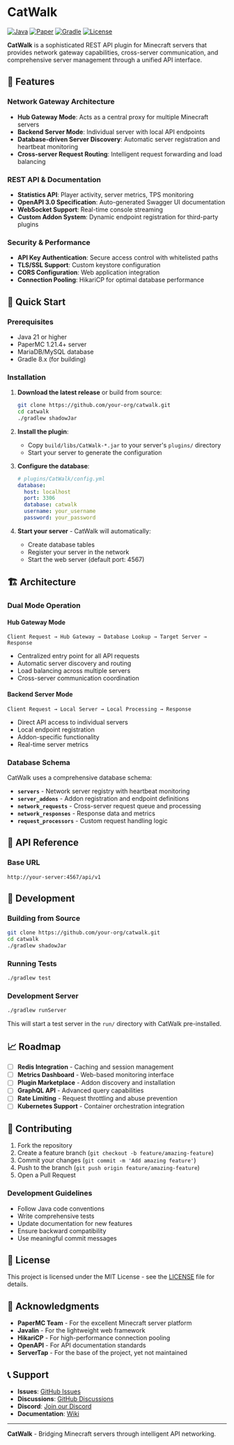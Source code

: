 # CatWalk

[![Java](https://img.shields.io/badge/Java-21-orange.svg)](https://www.oracle.com/java/)
[![Paper](https://img.shields.io/badge/Paper-1.21.4-blue.svg)](https://papermc.io/)
[![Gradle](https://img.shields.io/badge/Gradle-8.x-green.svg)](https://gradle.org/)
[![License](https://img.shields.io/badge/License-MIT-yellow.svg)](LICENSE)

**CatWalk** is a sophisticated REST API plugin for Minecraft servers that provides network gateway capabilities, cross-server communication, and comprehensive server management through a unified API interface.

## 🌟 Features

### Network Gateway Architecture
- **Hub Gateway Mode**: Acts as a central proxy for multiple Minecraft servers
- **Backend Server Mode**: Individual server with local API endpoints
- **Database-driven Server Discovery**: Automatic server registration and heartbeat monitoring
- **Cross-server Request Routing**: Intelligent request forwarding and load balancing

### REST API & Documentation
- **Statistics API**: Player activity, server metrics, TPS monitoring
- **OpenAPI 3.0 Specification**: Auto-generated Swagger UI documentation
- **WebSocket Support**: Real-time console streaming
- **Custom Addon System**: Dynamic endpoint registration for third-party plugins

### Security & Performance
- **API Key Authentication**: Secure access control with whitelisted paths
- **TLS/SSL Support**: Custom keystore configuration
- **CORS Configuration**: Web application integration
- **Connection Pooling**: HikariCP for optimal database performance

## 🚀 Quick Start

### Prerequisites
- Java 21 or higher
- PaperMC 1.21.4+ server
- MariaDB/MySQL database
- Gradle 8.x (for building)

### Installation

1. **Download the latest release** or build from source:
   ```bash
   git clone https://github.com/your-org/catwalk.git
   cd catwalk
   ./gradlew shadowJar
   ```

2. **Install the plugin**:
   - Copy `build/libs/CatWalk-*.jar` to your server's `plugins/` directory
   - Start your server to generate the configuration

3. **Configure the database**:
   ```yaml
   # plugins/CatWalk/config.yml
   database:
     host: localhost
     port: 3306
     database: catwalk
     username: your_username
     password: your_password
   ```

4. **Start your server** - CatWalk will automatically:
   - Create database tables
   - Register your server in the network
   - Start the web server (default port: 4567)

## 🏗️ Architecture

### Dual Mode Operation

#### Hub Gateway Mode
```
Client Request → Hub Gateway → Database Lookup → Target Server → Response
```
- Centralized entry point for all API requests
- Automatic server discovery and routing
- Load balancing across multiple servers
- Cross-server communication coordination

#### Backend Server Mode  
```
Client Request → Local Server → Local Processing → Response
```
- Direct API access to individual servers
- Local endpoint registration
- Addon-specific functionality
- Real-time server metrics

### Database Schema

CatWalk uses a comprehensive database schema:

- **`servers`** - Network server registry with heartbeat monitoring
- **`server_addons`** - Addon registration and endpoint definitions  
- **`network_requests`** - Cross-server request queue and processing
- **`network_responses`** - Response data and metrics
- **`request_processors`** - Custom request handling logic

## 📡 API Reference

### Base URL
```
http://your-server:4567/api/v1
```

## 🔧 Development

### Building from Source

```bash
git clone https://github.com/your-org/catwalk.git
cd catwalk
./gradlew shadowJar
```

### Running Tests

```bash
./gradlew test
```

### Development Server

```bash
./gradlew runServer
```

This will start a test server in the `run/` directory with CatWalk pre-installed.

## 📈 Roadmap

- [ ] **Redis Integration** - Caching and session management
- [ ] **Metrics Dashboard** - Web-based monitoring interface
- [ ] **Plugin Marketplace** - Addon discovery and installation
- [ ] **GraphQL API** - Advanced query capabilities
- [ ] **Rate Limiting** - Request throttling and abuse prevention
- [ ] **Kubernetes Support** - Container orchestration integration

## 🤝 Contributing

1. Fork the repository
2. Create a feature branch (`git checkout -b feature/amazing-feature`)
3. Commit your changes (`git commit -m 'Add amazing feature'`)
4. Push to the branch (`git push origin feature/amazing-feature`)
5. Open a Pull Request

### Development Guidelines

- Follow Java code conventions
- Write comprehensive tests
- Update documentation for new features
- Ensure backward compatibility
- Use meaningful commit messages

## 📄 License

This project is licensed under the MIT License - see the [LICENSE](LICENSE) file for details.

## 🙏 Acknowledgments

- **PaperMC Team** - For the excellent Minecraft server platform
- **Javalin** - For the lightweight web framework
- **HikariCP** - For high-performance connection pooling
- **OpenAPI** - For API documentation standards
- **ServerTap** - For the base of the project, yet not maintained

## 📞 Support

- **Issues**: [GitHub Issues](https://github.com/your-org/catwalk/issues)
- **Discussions**: [GitHub Discussions](https://github.com/your-org/catwalk/discussions)
- **Discord**: [Join our Discord](https://discord.gg/your-invite)
- **Documentation**: [Wiki](https://github.com/your-org/catwalk/wiki)

---

**CatWalk** - Bridging Minecraft servers through intelligent API networking.